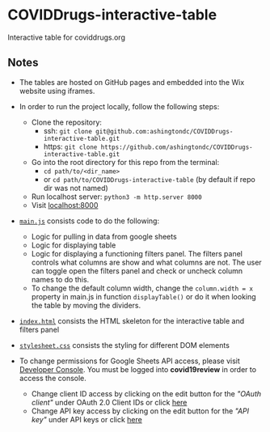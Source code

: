 # COVIDDrugs-interactive-table

Interactive table for coviddrugs.org

## Notes

- The tables are hosted on GitHub pages and embedded into the Wix website using iframes.

- In order to run the project locally, follow the following steps:

  - Clone the repository:
    - ssh: `git clone git@github.com:ashingtondc/COVIDDrugs-interactive-table.git`
    - https: `git clone https://github.com/ashingtondc/COVIDDrugs-interactive-table.git`
  - Go into the root directory for this repo from the terminal:
    - `cd path/to/<dir_name>`
    - or `cd path/to/COVIDDrugs-interactive-table` (by default if repo dir was not named)
  - Run localhost server: `python3 -m http.server 8000`
  - Visit [localhost:8000](http://localhost:8000/)

- [`main.js`](main.js) consists code to do the following:

  - Logic for pulling in data from google sheets
  - Logic for displaying table
  - Logic for displaying a functioning filters panel. The filters panel controls what columns
    are show and what columns are not. The user can toggle open the filters panel and check or
    uncheck column names to do this.
  - To change the default column width, change the `column.width = x` property in main.js in
    function `displayTable()` or do it when looking the table by moving the dividers.

- [`index.html`](index.html) consists the HTML skeleton for the interactive table and filters panel

- [`stylesheet.css`](stylesheet.css) consists the styling for different DOM elements

- To change permissions for Google Sheets API access, please visit [Developer Console](https://console.developers.google.com/apis/credentials?authuser=1&folder=&organizationId=&project=quickstart-1589347900568). You must be logged into **covid19review** in order to access the console.
  - Change client ID access by clicking on the edit button for the _"OAuth client"_ under OAuth 2.0 Client IDs or click [here](https://console.developers.google.com/apis/credentials/oauthclient/1059571606840-htaveei63vm396kqssjulqbnpfra4mdq.apps.googleusercontent.com?authuser=1&project=quickstart-1589347900568)
  - Change API key access by clicking on the edit button for the _"API key"_ under API keys or click [here](https://console.developers.google.com/apis/credentials/key/352f626b-f719-47cd-bfb0-57c57560e0f8?authuser=1&project=quickstart-1589347900568)
